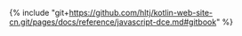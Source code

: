{% include "git+https://github.com/hltj/kotlin-web-site-cn.git/pages/docs/reference/javascript-dce.md#gitbook" %}
